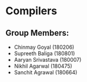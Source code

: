 # Compilers
## Group Members:
* Chinmay Goyal (180206)
* Supreeth Baliga (180801)
* Aaryan Srivastava (180007)
* Nikhil Agarwal (180475)
* Sanchit Agrawal (180664)
